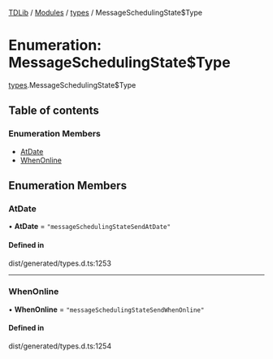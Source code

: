 [TDLib](../README.md) / [Modules](../modules.md) / [types](../modules/types.md) / MessageSchedulingState$Type

# Enumeration: MessageSchedulingState$Type

[types](../modules/types.md).MessageSchedulingState$Type

## Table of contents

### Enumeration Members

- [AtDate](types.MessageSchedulingState_Type.md#atdate)
- [WhenOnline](types.MessageSchedulingState_Type.md#whenonline)

## Enumeration Members

### AtDate

• **AtDate** = ``"messageSchedulingStateSendAtDate"``

#### Defined in

dist/generated/types.d.ts:1253

___

### WhenOnline

• **WhenOnline** = ``"messageSchedulingStateSendWhenOnline"``

#### Defined in

dist/generated/types.d.ts:1254
